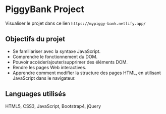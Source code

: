 # PiggyBank Project

Visualiser le projet dans ce lien `` https://mypiggy-bank.netlify.app/ ``

## Objectifs du projet

* Se familiariser avec la syntaxe JavaScript.
* Comprendre le fonctionnement du DOM.
* Pouvoir accéder/ajouter/supprimer des éléments DOM.
* Rendre les pages Web interactives.
* Apprendre comment modifier la structure des pages HTML, en utilisant JavaScript dans le navigateur.

## Languages utilisés

HTML5, CSS3, JavaScript, Bootstrap4, jQuery
